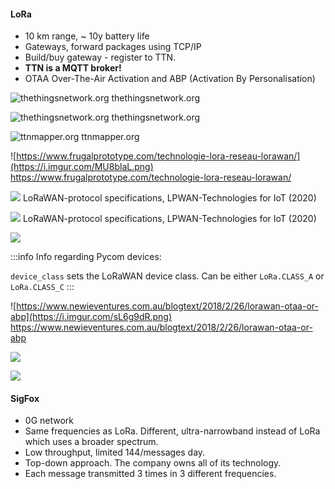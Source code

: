 
#### LoRa

- 10 km range, ~ 10y battery life
- Gateways, forward packages using TCP/IP
- Build/buy gateway - register to TTN.
- **TTN is a MQTT broker!**
- OTAA Over-The-Air Activation and ABP (Activation By Personalisation)


![thethingsnetwork.org
](https://i.imgur.com/m4nwzd7.png)
thethingsnetwork.org

![thethingsnetwork.org
](https://i.imgur.com/IZtPp89.jpg)
thethingsnetwork.org

![ttnmapper.org](https://i.imgur.com/4a0idz0.png)
ttnmapper.org


![https://www.frugalprototype.com/technologie-lora-reseau-lorawan/](https://i.imgur.com/MU8blaL.png)
https://www.frugalprototype.com/technologie-lora-reseau-lorawan/

![](https://i.imgur.com/9DF3lN6.png)
LoRaWAN-protocol specifications, LPWAN-Technologies for IoT (2020)

![](https://i.imgur.com/KFU1vGJ.png)
LoRaWAN-protocol specifications, LPWAN-Technologies for IoT (2020)

![](https://i.imgur.com/U65TV9l.png)

:::info
Info regarding Pycom devices:

```device_class``` sets the LoRaWAN device class. Can be either ```LoRa.CLASS_A``` or ```LoRa.CLASS_C```
:::



![https://www.newieventures.com.au/blogtext/2018/2/26/lorawan-otaa-or-abp](https://i.imgur.com/sL6g9dR.png)
https://www.newieventures.com.au/blogtext/2018/2/26/lorawan-otaa-or-abp

![](https://i.imgur.com/diZn3BJ.png)

![](https://i.imgur.com/dIUxxBc.png)


#### SigFox

- 0G network
- Same frequencies as LoRa. Different, ultra-narrowband instead of LoRa which uses a broader spectrum.
- Low throughput, limited 144/messages day.
- Top-down approach. The company owns all of its technology.
- Each message transmitted 3 times in 3 different frequencies.


